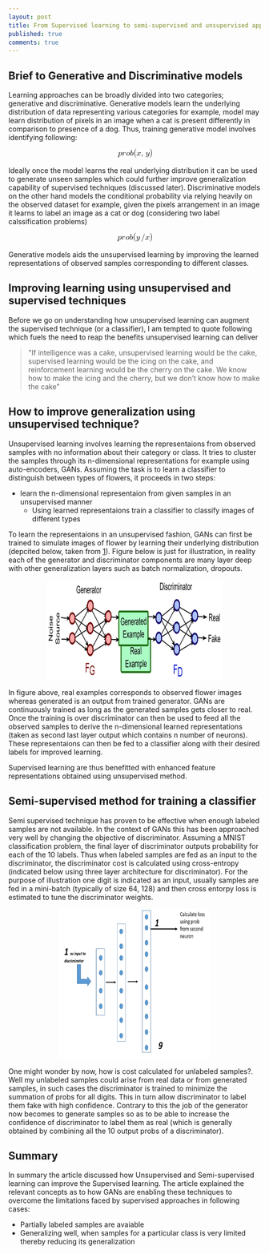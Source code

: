 ```yaml
---
layout: post
title: From Supervised learning to semi-supervised and unsupervised approach 
published: true
comments: true
---
```

## Brief to Generative and Discriminative models
Learning approaches can be broadly divided into two categories; generative and discriminative. Generative models learn the underlying distribution of data representing various categories for example, model may learn distribution of pixels in an image when a cat is present differently in comparison to presence of a dog. Thus, training generative model involves identifying following:
<p align="center"> <img src="/img/gen.png" /> </p>

Ideally once the model learns the real underlying distribution it can be used to generate unseen samples which could further improve generalization capability of supervised techniques (discussed later). Discriminative models on the other hand models the conditional probability via relying heavily on the observed dataset for example, given the pixels arrangement in an image it learns to label an image as a cat or dog (considering two label calssification problems)
<p align="center"> <img src="/img/cond.png" /> </p>

Generative models aids the unsupervised learning by improving the learned representations of observed samples corresponding to different classes.
## Improving learning using unsupervised and supervised techniques
Before we go on understanding how unsupervised learning can augment the supervised technique (or a classifier), I am tempted to quote following which fuels the need to reap the benefits unsupervised learning can deliver
>"If intelligence was a cake, unsupervised learning would be the cake, supervised learning would be the icing on the cake, and reinforcement learning would be the cherry on the cake. We know how to make the icing and the cherry, but we don’t know how to make the cake"

## How to improve generalization using unsupervised technique?
Unsupervised learning involves learning the representaions from observed samples with no information about their category or class. It tries to cluster the samples through its n-dimensional representations for example using auto-encoders, GANs. Assuming the task is to learn a classifier to distinguish between types of flowers, it proceeds in two steps:
* learn the n-dimensional representaion from given samples in an unsupervised manner
  * Using learned representaions train a classifier to classify images of different types

To learn the representaions in an unsupervised fashion, GANs can first be trained to simulate images of flower by learning their underlying distribution (depcited below, taken from [1](http://www.araya.org/archives/1183)). Figure below is just for illustration, in reality each of the generator and discriminator components are many layer deep with other generalization layers such as batch normalization, dropouts.

<p align="center"> <img src="/img/gans.png" width="350" height="200" /> </p>

In figure above, real examples corresponds to observed flower images whereas generated is an output from trained generator. GANs are continuously trained as long as the generated samples gets closer to real. Once the training is over discriminator can then be used to feed all the observed samples to derive the n-dimensional learned representations (taken as second last layer output which contains n number of neurons). These representaions can then be fed to a classifier along with their desired labels for improved learning.

Supervised learning are thus benefitted with enhanced feature representations obtained using unsupervised method.

## Semi-supervised method for training a classifier

Semi supervised technique has proven to be effective when enough labeled samples are not available. In the context of GANs this has been approached very well by changing the objective of discriminator. Assuming a MNIST classification problem, the final layer of discriminator outputs probability for each of the 10 labels. Thus when labeled samples are fed as an input to the discriminator, the discriminator cost is calculated using cross-entropy (indicated below using three layer architecture for discriminator). For the purpose of illustration one digit is indicated as an input, usually samples are fed in a mini-batch (typically of size 64, 128) and then cross entorpy loss is estimated to tune the discriminator weights.

<p align="center"> <img src="/img/discloss.png" width="300" height="300" /> </p>

One might wonder by now, how is cost calculated for unlabeled samples?. Well my unlabeled samples could arise from real data or from generated samples, in such cases the discriminator is trained to minimize the summation of probs for all digits. This in turn allow discriminator to label them fake with high confidence. Contrary to this the job of the generator now becomes to generate samples so as to be able to increase the confidence of discriminator to label them as real (which is generally obtained by combining all the 10 output probs of a discriminator).

## Summary
In summary the article discussed how Unsupervised and Semi-supervised learning can improve the Supervised learning. The article explained the relevant concepts as to how GANs are enabling these techniques to overcome the limitations faced by supervised approaches in following cases:
* Partially labeled samples are avaiable
* Generalizing well, when samples for a particular class is very limited thereby reducing its generalization
